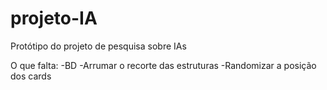 # projeto-IA
Protótipo do projeto de pesquisa sobre IAs

O que falta:
-BD
-Arrumar o recorte das estruturas
-Randomizar a posição dos cards